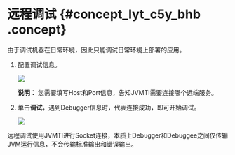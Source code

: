 # 远程调试 {#concept_lyt_c5y_bhb .concept}

由于调试机器在日常环境，因此只能调试日常环境上部署的应用。

1.  配置调试信息。

    ![](http://static-aliyun-doc.oss-cn-hangzhou.aliyuncs.com/assets/img/138049/156091795340785_zh-CN.png)

    **说明：** 您需要填写Host和Port信息，告知JVMTI需要连接哪个远端服务。

2.  单击**调试**，遇到Debugger信息时，代表连接成功，即可开始调试。

    ![](http://static-aliyun-doc.oss-cn-hangzhou.aliyuncs.com/assets/img/138049/156091795340791_zh-CN.png)


远程调试使用JVMTI进行Socket连接，本质上Debugger和Debuggee之间仅传输JVM运行信息，不会传输标准输出和错误输出。

